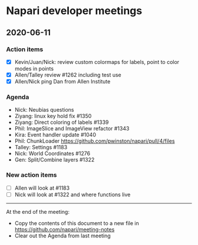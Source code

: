 # Napari developer meetings

## 2020-06-11

### Action items
- [x] Kevin/Juan/Nick: review custom colormaps for labels, point to color modes in points
- [x] Allen/Talley review #1262 including test use
- [x] Allen/Nick ping Dan from Allen Institute

### Agenda

- Nick: Neubias questions
- Ziyang: linux key hold fix #1350
- Ziyang: Direct coloring of labels #1339
- Phil: ImageSlice and ImageView refactor #1343
- Kira: Event handler update #1040
- Phil: ChunkLoader https://github.com/pwinston/napari/pull/4/files
- Talley: Settings #1183
- Nick: World Coordinates #1276
- Gen: Split/Combine layers #1322

### New action items

- [ ] Allen will look at #1183
- [ ] Nick will look at #1322 and where functions live

------

At the end of the meeting:
- Copy the contents of this document to a new file in https://github.com/napari/meeting-notes
- Clear out the Agenda from last meeting

